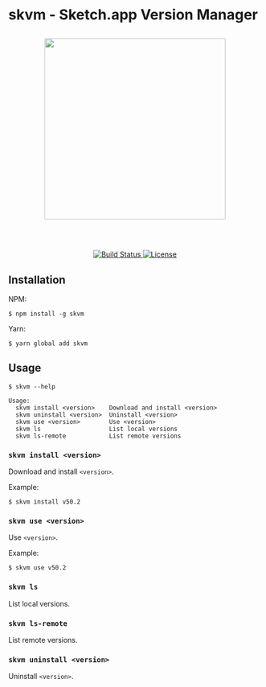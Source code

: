 # skvm - Sketch.app Version Manager

<div align="center" style="margin:30px 0">
  <a href="https://github.com/gritchglid">
    <img width=360px src="https://morishitter.github.io/skvm-logo.svg">
  </a>
</div>
<br>

<p align="center">
  <a href="https://travis-ci.org/gritchglid/skvm">
    <img src="https://camo.githubusercontent.com/e688e140da51d197ac1230acf711eb12f85f70be/68747470733a2f2f7472617669732d63692e6f72672f6d6f7269736869747465722f73637373666d742e737667" alt="Build Status" data-canonical-src="https://travis-ci.org/gritchglid/skvm.svg" style="max-width:100%;">
  </a>
  <a href="https://opensource.org/licenses/MIT">
    <img src="https://img.shields.io/badge/license-MIT-444444.svg?style=flat-square" alt="License">
  </a>
</p>

## Installation

NPM:

```
$ npm install -g skvm
```

Yarn:

```
$ yarn global add skvm
```

## Usage

```
$ skvm --help
```

```
Usage:
  skvm install <version>    Download and install <version>
  skvm uninstall <version>  Uninstall <version>
  skvm use <version>        Use <version>
  skvm ls                   List local versions
  skvm ls-remote            List remote versions
```

### `skvm install <version>`

Download and install `<version>`.

Example:

```
$ skvm install v50.2
```

### `skvm use <version>`

Use `<version>`.

Example:

```
$ skvm use v50.2
```

### `skvm ls`

List local versions.

### `skvm ls-remote`

List remote versions.

### `skvm uninstall <version>`

Uninstall `<version>`.
